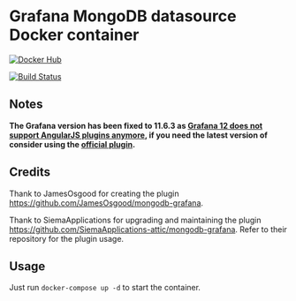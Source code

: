 # Grafana MongoDB datasource Docker container

[![Docker Hub](https://img.shields.io/docker/v/ajeje93/grafana-mongodb?label=Docker%20Hub&sort=date)](https://hub.docker.com/r/ajeje93/grafana-mongodb)

[![Build Status](https://img.shields.io/endpoint.svg?url=https%3A%2F%2Factions-badge.atrox.dev%2Fajeje93%2Fgrafana-mongodb-docker%2Fbadge%3Fref%3Dmaster&style=flat)](https://actions-badge.atrox.dev/ajeje93/grafana-mongodb-docker/goto?ref=master)

## Notes

**The Grafana version has been fixed to 11.6.3 as [Grafana 12 does not support AngularJS plugins anymore](https://grafana.com/blog/2025/04/03/angularjs-support-will-be-removed-in-grafana-12-what-you-need-to-know/), if you need the latest version of consider using the [official plugin](https://grafana.com/grafana/plugins/grafana-mongodb-datasource/).**

## Credits

Thank to JamesOsgood for creating the plugin <https://github.com/JamesOsgood/mongodb-grafana>.

Thank to SiemaApplications for upgrading and maintaining the plugin <https://github.com/SiemaApplications-attic/mongodb-grafana>. Refer to their repository for the plugin usage.

## Usage

Just run `docker-compose up -d` to start the container.
